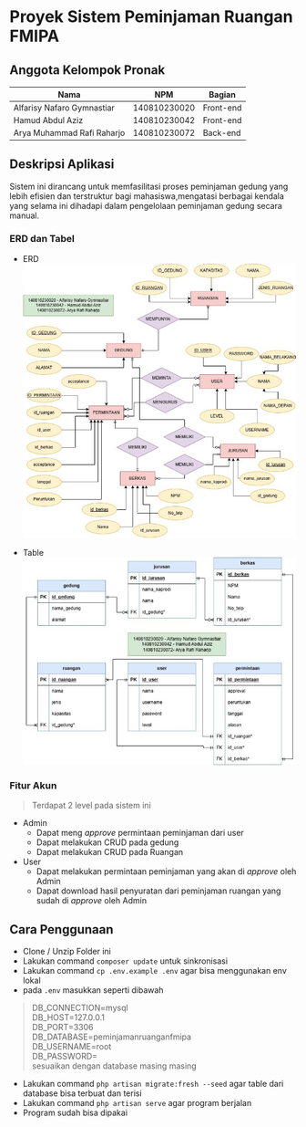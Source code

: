 
# Proyek Sistem Peminjaman Ruangan FMIPA

## Anggota Kelompok Pronak
Nama | NPM | Bagian
--- | --- | ---|
Alfarisy Nafaro Gymnastiar | 140810230020 | Front-end
Hamud Abdul Aziz | 140810230042 | Front-end
Arya Muhammad Rafi Raharjo | 140810230072 |Back-end

## Deskripsi Aplikasi
Sistem ini dirancang untuk memfasilitasi proses peminjaman gedung yang lebih efisien dan terstruktur bagi mahasiswa,mengatasi berbagai kendala yang selama ini dihadapi dalam pengelolaan peminjaman gedung secara manual. 

### ERD dan Tabel
- ERD <br>
![](erd.jpg)

- Table <br>
![](table.jpg)

### Fitur Akun
> Terdapat 2 level pada sistem ini
- Admin
    - Dapat meng _approve_ permintaan peminjaman dari user
    - Dapat melakukan CRUD pada gedung
    - Dapat melakukan CRUD pada Ruangan
- User
    - Dapat melakukan permintaan peminjaman yang akan di _approve_ oleh Admin
    - Dapat download hasil penyuratan dari peminjaman ruangan yang sudah di _approve_ oleh Admin

## Cara Penggunaan
- Clone / Unzip Folder ini
- Lakukan command `composer update` untuk sinkronisasi
- Lakukan command `cp .env.example .env` agar bisa menggunakan env lokal
- pada `.env` masukkan seperti dibawah
>  DB_CONNECTION=mysql <br>
>  DB_HOST=127.0.0.1 <br>
>  DB_PORT=3306 <br>
>  DB_DATABASE=peminjamanruanganfmipa <br>
>  DB_USERNAME=root <br>
>  DB_PASSWORD=  <br>
>  sesuaikan dengan database masing masing

- Lakukan command `php artisan migrate:fresh --seed` agar table dari database bisa terbuat dan terisi
- Lakukan command `php artisan serve` agar program berjalan
- Program sudah bisa dipakai
